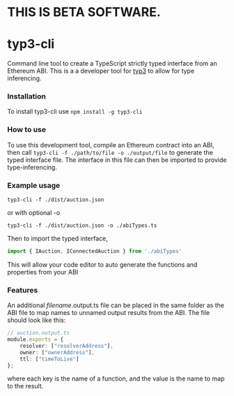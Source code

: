 # THIS IS BETA SOFTWARE.
 
# typ3-cli
Command line tool to create a TypeScript strictly typed interface from an Ethereum ABI. This is a a developer tool for [typ3](https://github.com/Mike-Stupich/typ3) to allow for type inferencing.

### Installation
To install typ3-cli use `npm install -g typ3-cli`

### How to use
To use this development tool, compile an Ethereum contract into an ABI, then call
`typ3-cli -f ./path/to/file -o ./output/file` to generate the typed interface file. The interface in this file can then be imported to provide type-inferencing.

### Example usage
```shell
typ3-cli -f ./dist/auction.json
```
 or with optional -o
```shell
typ3-cli -f ./dist/auction.json -o ./abiTypes.ts
```
Then to import the typed interface,
```ts
import { IAuction, IConnectedAuction } from './abiTypes'
```

This will allow your code editor to auto generate the functions and properties from your ABI

### Features
An additional *filename*.output.ts file can be placed in the same folder as the ABI file to map names to unnamed output results from the ABI. The file should look like this:
```ts
// auction.output.ts
module.exports = {
    resolver: ["resolverAddress"],
    owner: ["ownerAddress"],
    ttl: ["timeToLive"]
};
```
where each key is the name of a function, and the value is the name to map to the result.
